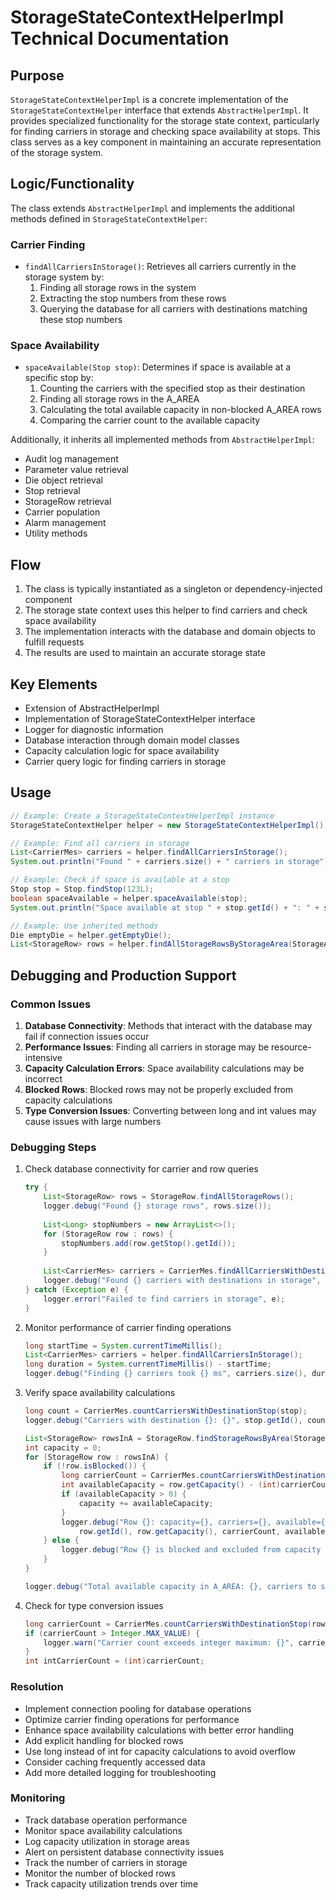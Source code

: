 # StorageStateContextHelperImpl Technical Documentation

## Purpose
`StorageStateContextHelperImpl` is a concrete implementation of the `StorageStateContextHelper` interface that extends `AbstractHelperImpl`. It provides specialized functionality for the storage state context, particularly for finding carriers in storage and checking space availability at stops. This class serves as a key component in maintaining an accurate representation of the storage system.

## Logic/Functionality
The class extends `AbstractHelperImpl` and implements the additional methods defined in `StorageStateContextHelper`:

### Carrier Finding
- `findAllCarriersInStorage()`: Retrieves all carriers currently in the storage system by:
  1. Finding all storage rows in the system
  2. Extracting the stop numbers from these rows
  3. Querying the database for all carriers with destinations matching these stop numbers

### Space Availability
- `spaceAvailable(Stop stop)`: Determines if space is available at a specific stop by:
  1. Counting the carriers with the specified stop as their destination
  2. Finding all storage rows in the A_AREA
  3. Calculating the total available capacity in non-blocked A_AREA rows
  4. Comparing the carrier count to the available capacity

Additionally, it inherits all implemented methods from `AbstractHelperImpl`:
- Audit log management
- Parameter value retrieval
- Die object retrieval
- Stop retrieval
- StorageRow retrieval
- Carrier population
- Alarm management
- Utility methods

## Flow
1. The class is typically instantiated as a singleton or dependency-injected component
2. The storage state context uses this helper to find carriers and check space availability
3. The implementation interacts with the database and domain objects to fulfill requests
4. The results are used to maintain an accurate storage state

## Key Elements
- Extension of AbstractHelperImpl
- Implementation of StorageStateContextHelper interface
- Logger for diagnostic information
- Database interaction through domain model classes
- Capacity calculation logic for space availability
- Carrier query logic for finding carriers in storage

## Usage
```java
// Example: Create a StorageStateContextHelperImpl instance
StorageStateContextHelper helper = new StorageStateContextHelperImpl();

// Example: Find all carriers in storage
List<CarrierMes> carriers = helper.findAllCarriersInStorage();
System.out.println("Found " + carriers.size() + " carriers in storage");

// Example: Check if space is available at a stop
Stop stop = Stop.findStop(123L);
boolean spaceAvailable = helper.spaceAvailable(stop);
System.out.println("Space available at stop " + stop.getId() + ": " + spaceAvailable);

// Example: Use inherited methods
Die emptyDie = helper.getEmptyDie();
List<StorageRow> rows = helper.findAllStorageRowsByStorageArea(StorageArea.A_AREA);
```

## Debugging and Production Support

### Common Issues
1. **Database Connectivity**: Methods that interact with the database may fail if connection issues occur
2. **Performance Issues**: Finding all carriers in storage may be resource-intensive
3. **Capacity Calculation Errors**: Space availability calculations may be incorrect
4. **Blocked Rows**: Blocked rows may not be properly excluded from capacity calculations
5. **Type Conversion Issues**: Converting between long and int values may cause issues with large numbers

### Debugging Steps
1. Check database connectivity for carrier and row queries
   ```java
   try {
       List<StorageRow> rows = StorageRow.findAllStorageRows();
       logger.debug("Found {} storage rows", rows.size());
       
       List<Long> stopNumbers = new ArrayList<>();
       for (StorageRow row : rows) {
           stopNumbers.add(row.getStop().getId());
       }
       
       List<CarrierMes> carriers = CarrierMes.findAllCarriersWithDestinationIn(stopNumbers);
       logger.debug("Found {} carriers with destinations in storage", carriers.size());
   } catch (Exception e) {
       logger.error("Failed to find carriers in storage", e);
   }
   ```
2. Monitor performance of carrier finding operations
   ```java
   long startTime = System.currentTimeMillis();
   List<CarrierMes> carriers = helper.findAllCarriersInStorage();
   long duration = System.currentTimeMillis() - startTime;
   logger.debug("Finding {} carriers took {} ms", carriers.size(), duration);
   ```
3. Verify space availability calculations
   ```java
   long count = CarrierMes.countCarriersWithDestinationStop(stop);
   logger.debug("Carriers with destination {}: {}", stop.getId(), count);
   
   List<StorageRow> rowsInA = StorageRow.findStorageRowsByArea(StorageArea.A_AREA);
   int capacity = 0;
   for (StorageRow row : rowsInA) {
       if (!row.isBlocked()) {
           long carrierCount = CarrierMes.countCarriersWithDestinationStop(row.getStop());
           int availableCapacity = row.getCapacity() - (int)carrierCount;
           if (availableCapacity > 0) {
               capacity += availableCapacity;
           }
           logger.debug("Row {}: capacity={}, carriers={}, available={}",
               row.getId(), row.getCapacity(), carrierCount, availableCapacity);
       } else {
           logger.debug("Row {} is blocked and excluded from capacity calculation", row.getId());
       }
   }
   
   logger.debug("Total available capacity in A_AREA: {}, carriers to store: {}", capacity, count);
   ```
4. Check for type conversion issues
   ```java
   long carrierCount = CarrierMes.countCarriersWithDestinationStop(row.getStop());
   if (carrierCount > Integer.MAX_VALUE) {
       logger.warn("Carrier count exceeds integer maximum: {}", carrierCount);
   }
   int intCarrierCount = (int)carrierCount;
   ```

### Resolution
- Implement connection pooling for database operations
- Optimize carrier finding operations for performance
- Enhance space availability calculations with better error handling
- Add explicit handling for blocked rows
- Use long instead of int for capacity calculations to avoid overflow
- Consider caching frequently accessed data
- Add more detailed logging for troubleshooting

### Monitoring
- Track database operation performance
- Monitor space availability calculations
- Log capacity utilization in storage areas
- Alert on persistent database connectivity issues
- Track the number of carriers in storage
- Monitor the number of blocked rows
- Track capacity utilization trends over time